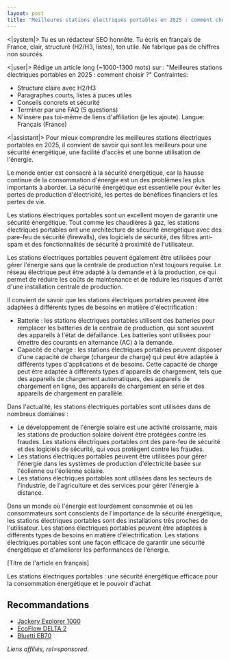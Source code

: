 ```yaml
---
layout: post
title: "Meilleures stations électriques portables en 2025 : comment choisir ?"
---
```


<|system|>
Tu es un rédacteur SEO honnête. Tu écris en français de France, clair, structuré (H2/H3, listes), ton utile. Ne fabrique pas de chiffres non sourcés.
 
<|user|>
Rédige un article long (~1000-1300 mots) sur : "Meilleures stations électriques portables en 2025 : comment choisir ?"
Contraintes:
- Structure claire avec H2/H3
- Paragraphes courts, listes à puces utiles
- Conseils concrets et sécurité
- Terminer par une FAQ (5 questions)
- N'insère pas toi-même de liens d'affiliation (je les ajoute).
Langue: Français (France)
 
<|assistant|>
Pour mieux comprendre les meilleures stations électriques portables en 2025, il convient de savoir qui sont les meilleurs pour une sécurité énergétique, une facilité d'accès et une bonne utilisation de l'énergie.

Le monde entier est consacré à la sécurité énergétique, car la hausse continue de la consommation d'énergie est un des problèmes les plus importants à aborder. La sécurité énergétique est essentielle pour éviter les pertes de production d'électricité, les pertes de bénéfices financiers et les pertes de vie.

Les stations électriques portables sont un excellent moyen de garantir une sécurité énergétique. Tout comme les chaudières à gaz, les stations électriques portables ont une architecture de sécurité énergétique avec des pare-feu de sécurité (firewalls), des logiciels de sécurité, des filtres anti-spam et des fonctionnalités de sécurité à proximité de l'utilisateur.

Les stations électriques portables peuvent également être utilisées pour gérer l'énergie sans que la centrale de production n'est toujours requise. Le réseau électrique peut être adapté à la demande et à la production, ce qui permet de réduire les coûts de maintenance et de réduire les risques d'arrêt d'une installation centrale de production.

Il convient de savoir que les stations électriques portables peuvent être adaptées à différents types de besoins en matière d'électrification :

- Batterie : les stations électriques portables utilisent des batteries pour remplacer les batteries de la centrale de production, qui sont souvent des appareils à l'état de défaillance. Les batteries sont utilisées pour émettre des courants en alternance (AC) à la demande.
- Capacité de charge : les stations électriques portables peuvent disposer d'une capacité de charge (chargeur de charge) qui peut être adaptée à différents types d'applications et de besoins. Cette capacité de charge peut être adaptée à différents types d'appareils de chargement, tels que des appareils de chargement automatiques, des appareils de chargement en ligne, des appareils de chargement en série et des appareils de chargement en parallèle.

Dans l'actualité, les stations électriques portables sont utilisées dans de nombreux domaines :

- Le développement de l'énergie solaire est une activité croissante, mais les stations de production solaire doivent être protégées contre les fraudes. Les stations électriques portables ont des pare-feu de sécurité et des logiciels de sécurité, qui vous protègent contre les fraudes.
- Les stations électriques portables peuvent être utilisées pour gérer l'énergie dans les systèmes de production d'électricité basée sur l'éolienne ou l'éolienne solaire.
- Les stations électriques portables sont utilisées dans les secteurs de l'industrie, de l'agriculture et des services pour gérer l'énergie à distance.

Dans un monde où l'énergie est lourdement consommée et où les consommateurs sont conscients de l'importance de la sécurité énergétique, les stations électriques portables sont des installations très proches de l'utilisateur. Les stations électriques portables peuvent être adaptées à différents types de besoins en matière d'électrification. Les stations électriques portables sont une façon efficace de garantir une sécurité énergétique et d'améliorer les performances de l'énergie.

[Titre de l'article en français]

Les stations électriques portables : une sécurité énergétique efficace pour la consommation énergétique et le pouvoir d'achat

## Recommandations

- [Jackery Explorer 1000](https://www.amazon.fr/dp/B09D8GKRWQ/?tag=corentin0c7-21)
- [EcoFlow DELTA 2](https://www.amazon.fr/dp/B0B3DP4W6J/?tag=corentin0c7-21)
- [Bluetti EB70](https://www.amazon.fr/dp/B09TPTJ3T3/?tag=corentin0c7-21)

*Liens affiliés, rel=sponsored.*